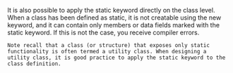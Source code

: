 It is also possible to apply the static keyword directly on the class level. When a class has been defined as static, it is not creatable using the new keyword, and it can contain only members or data fields marked with the static keyword. If this is not the case, you receive compiler errors.  
```ad-note
Note recall that a class (or structure) that exposes only static functionality is often termed a utility class. When designing a utility class, it is good practice to apply the static keyword to the class definition.
```